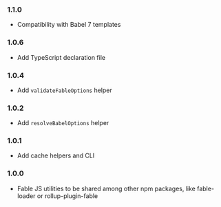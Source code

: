 ### 1.1.0

* Compatibility with Babel 7 templates

### 1.0.6

* Add TypeScript declaration file

### 1.0.4

* Add `validateFableOptions` helper

### 1.0.2

* Add `resolveBabelOptions` helper

### 1.0.1

* Add cache helpers and CLI

### 1.0.0

* Fable JS utilities to be shared among other npm packages, like fable-loader or rollup-plugin-fable

